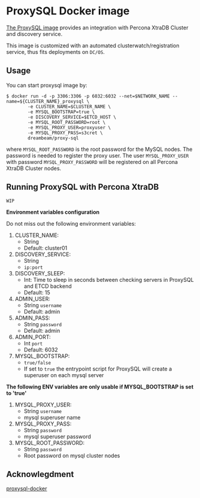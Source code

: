 ProxySQL Docker image 
=====================

[The ProxySQL image](https://hub.docker.com/r/perconalab/proxysql/)
provides an integration with Percona XtraDB Cluster and discovery service.

This image is customized with an automated clusterwatch/registration service, thus fits deployments on `DC/OS`.

Usage
-----

You can start proxysql image by:
```
$ docker run -d -p 3306:3306 -p 6032:6032 --net=$NETWORK_NAME --name=${CLUSTER_NAME}_proxysql \
        -e CLUSTER_NAME=$CLUSTER_NAME \
        -e MYSQL_BOOTSTRAP=true \
        -e DISCOVERY_SERVICE=$ETCD_HOST \
        -e MYSQL_ROOT_PASSWORD=root \
        -e MYSQL_PROXY_USER=proxyuser \
        -e MYSQL_PROXY_PASS=s3cret \
        dreambeam/proxy-sql
```

where `MYSQL_ROOT_PASSWORD` is the root password for the MySQL nodes. The password is needed to register the proxy user.
The user `MYSQL_PROXY_USER` with password `MYSQL_PROXY_PASSWORD` will be registered on all Percona XtraDB Cluster nodes.


Running ProxySQL with Percona XtraDB
------------------------------------
`WIP`

**Environment variables configuration**

Do not miss out the following environment variables:
1. CLUSTER_NAME:
	- String
	- Default: cluster01
2. DISCOVERY_SERVICE:
	- String
	- `ip:port`
3. DISCOVERY_SLEEP:
	- Int: Time to sleep in seconds between checking servers in ProxySQL and ETCD backend
	- Default: 15
4. ADMIN_USER:
	- String `username`
	- Default: admin
5. ADMIN_PASS:
	- String `password`
	- Default: admin
6. ADMIN_PORT:
	- Int `port`
	- Default: 6032
7. MYSQL_BOOTSTRAP:
	- `true/false`
	- If set to `true` the entrypoint script for ProxySQL will create a superuser on each mysql server

**The following ENV variables are only usable if MYSQL_BOOTSTRAP is set to 'true'**
1. MYSQL_PROXY_USER:
	- String `username`
	- mysql superuser name
2. MYSQL_PROXY_PASS:
	- String `password`
	- mysql superuser password
3. MYSQL_ROOT_PASSWORD:
	- String `password`
	- Root password on mysql cluster nodes

Acknowlegdment
--------------
[proxysql-docker](https://github.com/pasientskyhosting/proxysql-docker)
